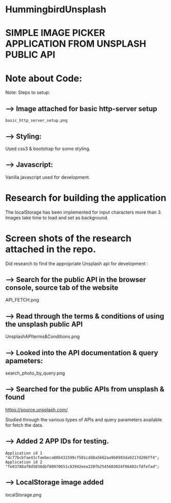 # HummingbirdUnsplash

SIMPLE IMAGE PICKER APPLICATION FROM UNSPLASH PUBLIC API
=========================================================

Note about Code:
=================

Note:  Steps to setup:

--> Image attached for basic http-server setup
-----------------------------------------------
	basic_http_server_setup.png


--> Styling:
------------
Used css3 & bootstrap for some styling.

--> Javascript:
---------------
Vanilla javascript used for development.




Research for building the application
======================================

The localStorage has been implemented for input characters more than 3.
Images take time to load and set as background. 


Screen shots of the research attached in the repo.
===================================================


Did research to find the appropriate Unsplash api for development :

--> Search for the public API in the browser console, source tab of the website
--------------------------------------------------------------------------------
API_FETCH.png


--> Read through the terms & conditions of using the unsplash public API
------------------------------------------------------------------------
UnsplashAPIterms&Conditions.png


--> Looked into the API documentation & query apameters:
--------------------------------------------------------
search_photo_by_query.png


--> Searched for the public APIs from unsplash & found
------------------------------------------------------ 
https://source.unsplash.com/


Studied through the various types of APIs and query parameters available for fetch the data.

--> Added 2 APP IDs for testing.
---------------------------------
	Application id 1	"4c77bcbfae41cfaebeca806431599cf501cdd8a5662aa9b0993da9217d20bff4";
    Application id 2	"fe03788af0d5038dbf80970651c83942eea220fb2545603024f06402cfdfefad";


--> LocalStorage image added 
----------------------------
localStorage.png

